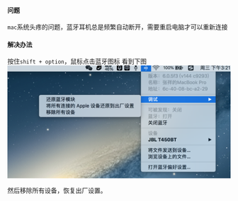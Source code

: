 #### 问题
`mac`系统头疼的问题，蓝牙耳机总是频繁自动断开，需要重启电脑才可以重新连接

#### 解决办法
按住`shift + option`，鼠标点击蓝牙图标
看到下图
![](../photos/bluetooth.png)

然后移除所有设备，恢复出厂设置。